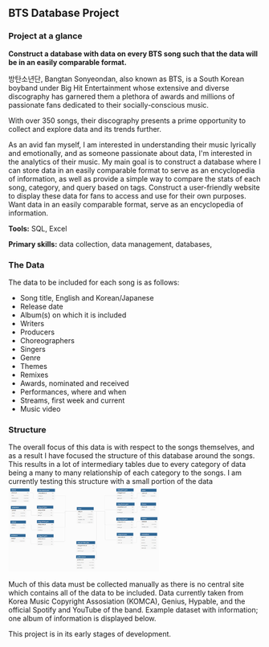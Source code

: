 ## BTS Database Project

### Project at a glance
**Construct a database with data on every BTS song such that the data will be in an easily comparable format.** 

방탄소년단, Bangtan Sonyeondan, also known as BTS, is a South Korean boyband under Big Hit Entertainment whose extensive and diverse discography has garnered them a plethora of awards and millions of passionate fans dedicated to their socially-conscious music. 

With over 350 songs, their discography presents a prime opportunity to collect and explore data and its trends further.

As an avid fan myself, I am interested in understanding their music lyrically and emotionally, and as someone passionate about data, I'm interested in the analytics of their music. My main goal is to construct a database where I can store data in an easily comparable format to serve as an encyclopedia of information, as well as provide a simple way to compare the stats of each song, category, and query based on tags.
Construct a user-friendly website to display these data for fans to access and use for their own purposes.
Want data in an easily comparable format, serve as an encyclopedia of information.

**Tools:** SQL, Excel

**Primary skills:** data collection, data management, databases, 

### The Data
The data to be included for each song is as follows:
  - Song title, English and Korean/Japanese
  - Release date
  - Album(s) on which it is included
  - Writers
  - Producers
  - Choreographers
  - Singers
  - Genre
  - Themes
  - Remixes
  - Awards, nominated and received 
  - Performances, where and when
  - Streams, first week and current
  - Music video
  
 ### Structure
 The overall focus of this data is with respect to the songs themselves, and as a result I have focused the structure of this database around the songs. This results in a lot of intermediary tables due to every category of data being a many to many relationship of each category to the songs. I am currently testing this structure with a small portion of the data
 <img src="images/btsdata_schema.png" width=300>

  
Much of this data must be collected manually as there is no central site which contains all of the data to be included. Data currently taken from Korea Music Copyright Assosiation (KOMCA), Genius, Hypable, and the official Spotify and YouTube of the band.
Example dataset with information; one album of information is displayed below.

This project is in its early stages of development.

